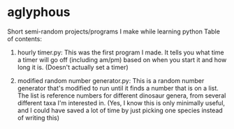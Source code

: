 # aglyphous
Short semi-random projects/programs I make while learning python
Table of contents:

1) hourly timer.py:
This was the first program I made.  It tells you what time a timer will go off (including am/pm) based on when you start it and how long it is. (Doesn't actually set a timer)


2) modified random number generator.py:
This is a random number generator that's modified to run until it finds a number that is on a list. The list is reference numbers for different dinosaur genera, from several different taxa I'm interested in. (Yes, I know this is only minimally useful, and I could have saved a lot of time by just picking one species instead of writing this)


